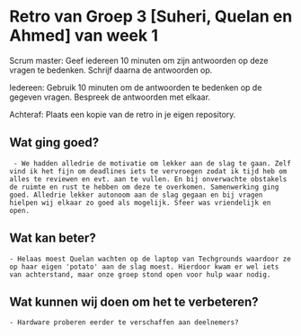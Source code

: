 # Retro van Groep 3 [Suheri, Quelan en Ahmed] van week 1

Scrum master: Geef iedereen 10 minuten om zijn antwoorden op deze vragen te bedenken. Schrijf daarna de antwoorden op.

Iedereen: Gebruik 10 minuten om de antwoorden te bedenken op de gegeven vragen. Bespreek de antwoorden met elkaar.

Achteraf: Plaats een kopie van de retro in je eigen repository.

## Wat ging goed?

     - We hadden alledrie de motivatie om lekker aan de slag te gaan. Zelf vind ik het fijn om deadlines iets te vervroegen zodat ik tijd heb om alles te reviewen en evt. aan te vullen. En bij onverwachte obstakels de ruimte en rust te hebben om deze te overkomen. Samenwerking ging goed. Alledrie lekker autonoom aan de slag gegaan en bij vragen hielpen wij elkaar zo goed als mogelijk. Sfeer was vriendelijk en open.

## Wat kan beter?

    - Helaas moest Quelan wachten op de laptop van Techgrounds waardoor ze op haar eigen 'potato' aan de slag moest. Hierdoor kwam er wel iets van achterstand, maar onze groep stond open voor hulp waar nodig.

## Wat kunnen wij doen om het te verbeteren?

    - Hardware proberen eerder te verschaffen aan deelnemers?
